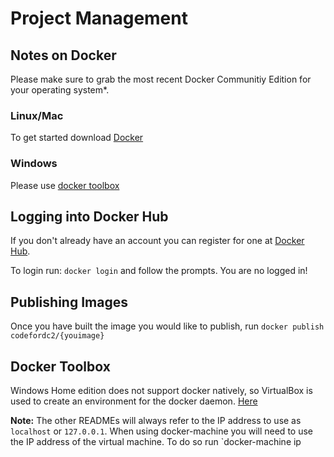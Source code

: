 # Project Management

## Notes on Docker
Please make sure to grab the most recent Docker Communitiy Edition for your operating system*.

### Linux/Mac
To get started download [Docker](https://www.docker.com/community-edition#/download)

### Windows
Please use [docker toolbox](https://docs.docker.com/toolbox/overview/)


## Logging into Docker Hub
If you don't already have an account you can register for one at [Docker Hub](https://hub.docker.com/).

To login run: `docker login` and follow the prompts.  You are no logged in!

## Publishing Images
Once you have built the image you would like to publish, run `docker publish codefordc2/{youimage}`


## Docker Toolbox
Windows Home edition does not support docker natively, so VirtualBox is used to create an environment for the docker daemon. [Here](https://docs.docker.com/machine/install-machine/)

<strong>Note:</strong> The other READMEs will always refer to the IP address to use as `localhost` or `127.0.0.1`.  When using docker-machine you will need to use the IP address of the virtual machine.  To do so run `docker-machine ip
